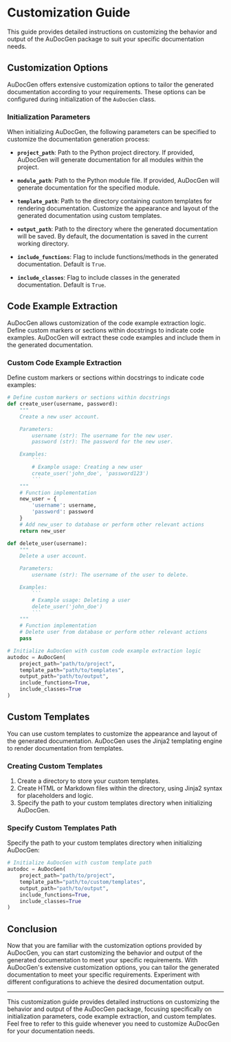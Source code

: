 # Customization Guide

This guide provides detailed instructions on customizing the behavior and output of the AuDocGen package to suit your specific documentation needs.

## Customization Options

AuDocGen offers extensive customization options to tailor the generated documentation according to your requirements. These options can be configured during initialization of the `AuDocGen` class.

### Initialization Parameters

When initializing AuDocGen, the following parameters can be specified to customize the documentation generation process:

- **`project_path`**: Path to the Python project directory. If provided, AuDocGen will generate documentation for all modules within the project.
  
- **`module_path`**: Path to the Python module file. If provided, AuDocGen will generate documentation for the specified module.
  
- **`template_path`**: Path to the directory containing custom templates for rendering documentation. Customize the appearance and layout of the generated documentation using custom templates.
  
- **`output_path`**: Path to the directory where the generated documentation will be saved. By default, the documentation is saved in the current working directory.
  
- **`include_functions`**: Flag to include functions/methods in the generated documentation. Default is `True`.
  
- **`include_classes`**: Flag to include classes in the generated documentation. Default is `True`.

## Code Example Extraction

AuDocGen allows customization of the code example extraction logic. Define custom markers or sections within docstrings to indicate code examples. AuDocGen will extract these code examples and include them in the generated documentation.

### Custom Code Example Extraction

Define custom markers or sections within docstrings to indicate code examples:

```python
# Define custom markers or sections within docstrings
def create_user(username, password):
    """
    Create a new user account.

    Parameters:
        username (str): The username for the new user.
        password (str): The password for the new user.

    Examples:
        ```
        # Example usage: Creating a new user
        create_user('john_doe', 'password123')
        ```
    """
    # Function implementation
    new_user = {
        'username': username,
        'password': password
    }
    # Add new_user to database or perform other relevant actions
    return new_user

def delete_user(username):
    """
    Delete a user account.

    Parameters:
        username (str): The username of the user to delete.

    Examples:
        ```
        # Example usage: Deleting a user
        delete_user('john_doe')
        ```
    """
    # Function implementation
    # Delete user from database or perform other relevant actions
    pass

# Initialize AuDocGen with custom code example extraction logic
autodoc = AuDocGen(
    project_path="path/to/project",
    template_path="path/to/templates",
    output_path="path/to/output",
    include_functions=True,
    include_classes=True
)
```

## Custom Templates


You can use custom templates to customize the appearance and layout of the generated documentation. AuDocGen uses the Jinja2 templating engine to render documentation from templates.
### Creating Custom Templates

1. Create a directory to store your custom templates.
2. Create HTML or Markdown files within the directory, using Jinja2 syntax for placeholders and logic.
3. Specify the path to your custom templates directory when initializing AuDocGen.

### Specify Custom Templates Path

Specify the path to your custom templates directory when initializing AuDocGen:

```python
# Initialize AuDocGen with custom template path
autodoc = AuDocGen(
    project_path="path/to/project",
    template_path="path/to/custom/templates",
    output_path="path/to/output",
    include_functions=True,
    include_classes=True
)
```

## Conclusion

Now that you are familiar with the customization options provided by AuDocGen, you can start customizing the behavior and output of the generated documentation to meet your specific requirements. With AuDocGen's extensive customization options, you can tailor the generated documentation to meet your specific requirements. Experiment with different configurations to achieve the desired documentation output.

---

This customization guide provides detailed instructions on customizing the behavior and output of the AuDocGen package, focusing specifically on initialization parameters, code example extraction, and custom templates. Feel free to refer to this guide whenever you need to customize AuDocGen for your documentation needs.
